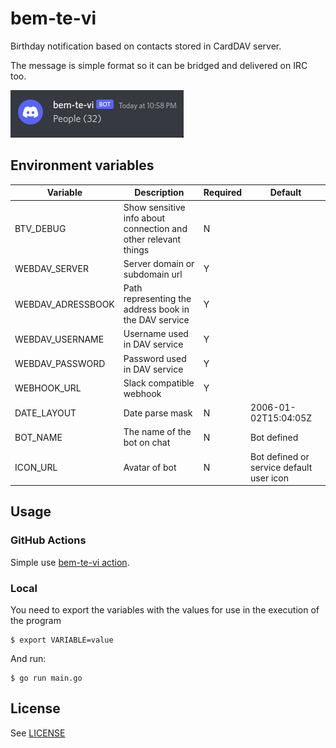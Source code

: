 # bem-te-vi

Birthday notification based on contacts stored in CardDAV server.

The message is simple format so it can be bridged and delivered on IRC too.

![notification.png](notification.png)

## Environment variables

| Variable | Description | Required | Default |
| --------------- | --------------- | --------------- | --------------- |
| BTV_DEBUG | Show sensitive info about connection and other relevant things | N | |
| WEBDAV_SERVER | Server domain or subdomain url | Y | |
| WEBDAV_ADRESSBOOK | Path representing the address book in the DAV service | Y | |
| WEBDAV_USERNAME | Username used in DAV service | Y | |
| WEBDAV_PASSWORD | Password used in DAV service | Y | |
| WEBHOOK_URL | Slack compatible webhook | Y | |
| DATE_LAYOUT | Date parse mask | N | 2006-01-02T15:04:05Z |
| BOT_NAME | The name of the bot on chat | N | Bot defined |
| ICON_URL | Avatar of bot | N | Bot defined or service default user icon |


## Usage

### GitHub Actions

Simple use [bem-te-vi action](https://github.com/droposhado/bem-te-vi-action).

### Local

You need to export the variables with the values for use in the execution of the program

```
$ export VARIABLE=value
```

And run:

```
$ go run main.go
```

## License

See [LICENSE](LICENSE.md)
